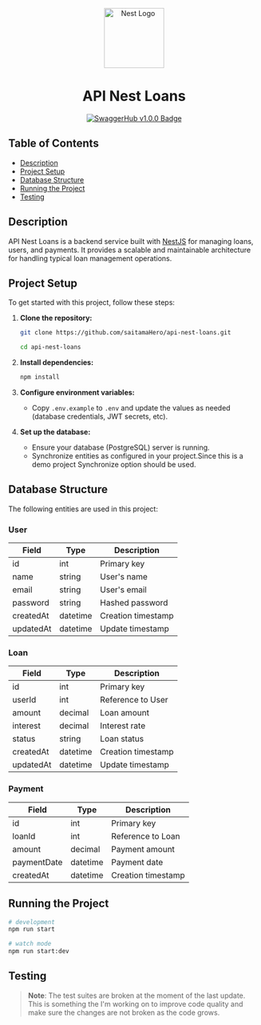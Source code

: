 <p align="center">
  <img src="https://nestjs.com/img/logo-small.svg" width="120" alt="Nest Logo" />
</p>

<h1 align="center">API Nest Loans</h1>

<p align="center">
<a href="https://app.swaggerhub.com/apis/1111172/BANFONDESA-Loans-API/1.0.0">
  <img src="https://img.shields.io/badge/SwaggerHub-v1.0.0-blue.svg" alt="SwaggerHub v1.0.0 Badge">
</a>
</p>

## Table of Contents

- [Description](#description)
- [Project Setup](#project-setup)
- [Database Structure](#database-structure)
- [Running the Project](#running-the-project)
- [Testing](#testing)

## Description

API Nest Loans is a backend service built with [NestJS](https://nestjs.com/) for managing loans, users, and payments. It provides a scalable and maintainable architecture for handling typical loan management operations.

## Project Setup

To get started with this project, follow these steps:

1. **Clone the repository:**

   ```bash
   git clone https://github.com/saitamaHero/api-nest-loans.git

   cd api-nest-loans
   ```

2. **Install dependencies:**

   ```bash
   npm install
   ```

3. **Configure environment variables:**
   - Copy `.env.example` to `.env` and update the values as needed (database credentials, JWT secrets, etc).

4. **Set up the database:**
   - Ensure your database (PostgreSQL) server is running.
   - Synchronize entities as configured in your project.Since this is a demo project Synchronize option should be used.

## Database Structure

The following entities are used in this project:

### User

| Field     | Type     | Description        |
| --------- | -------- | ------------------ |
| id        | int      | Primary key        |
| name      | string   | User's name        |
| email     | string   | User's email       |
| password  | string   | Hashed password    |
| createdAt | datetime | Creation timestamp |
| updatedAt | datetime | Update timestamp   |

### Loan

| Field     | Type     | Description        |
| --------- | -------- | ------------------ |
| id        | int      | Primary key        |
| userId    | int      | Reference to User  |
| amount    | decimal  | Loan amount        |
| interest  | decimal  | Interest rate      |
| status    | string   | Loan status        |
| createdAt | datetime | Creation timestamp |
| updatedAt | datetime | Update timestamp   |

### Payment

| Field     | Type     | Description        |
| --------- | -------- | ------------------ |
| id        | int      | Primary key        |
| loanId    | int      | Reference to Loan  |
| amount    | decimal  | Payment amount     |
| paymentDate    | datetime | Payment date       |
| createdAt | datetime | Creation timestamp |

## Running the Project

```bash
# development
npm run start

# watch mode
npm run start:dev
```

## Testing

> **Note**: The test suites are broken at the moment of the last update. This is something the I'm working on to improve code quality and make sure the changes are not broken as the code grows.